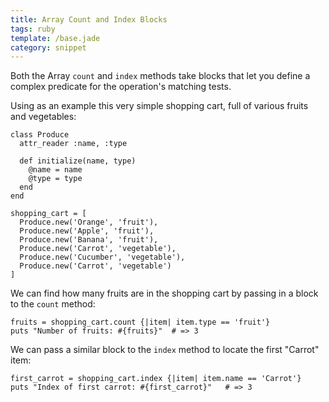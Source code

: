 ```yaml
---
title: Array Count and Index Blocks
tags: ruby
template: /base.jade
category: snippet
---
```


Both the Array `count` and `index` methods take blocks that let you define a complex predicate for the operation's matching tests.

Using as an example this very simple shopping cart, full of various fruits and vegetables:

```
class Produce
  attr_reader :name, :type

  def initialize(name, type)
    @name = name
    @type = type
  end
end

shopping_cart = [
  Produce.new('Orange', 'fruit'),
  Produce.new('Apple', 'fruit'),
  Produce.new('Banana', 'fruit'),
  Produce.new('Carrot', 'vegetable'),
  Produce.new('Cucumber', 'vegetable'),
  Produce.new('Carrot', 'vegetable')
]
```

We can find how many fruits are in the shopping cart by passing in a block to the `count` method:

```
fruits = shopping_cart.count {|item| item.type == 'fruit'}
puts "Number of fruits: #{fruits}"  # => 3
```

We can pass a similar block to the `index` method to locate the first "Carrot" item:

```
first_carrot = shopping_cart.index {|item| item.name == 'Carrot'}
puts "Index of first carrot: #{first_carrot}"   # => 3
```

